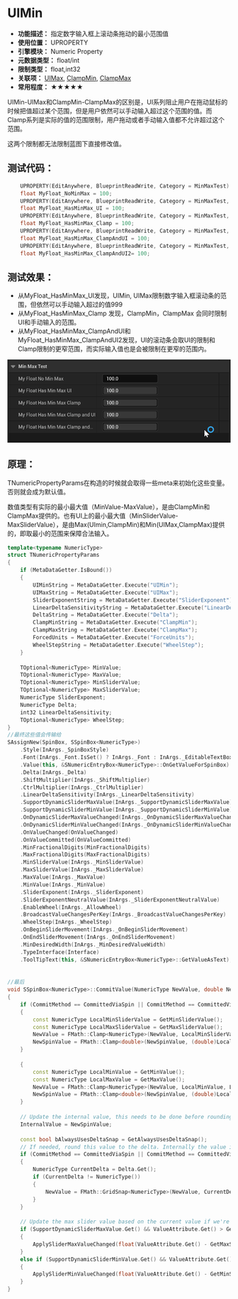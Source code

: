 ﻿# UIMin

- **功能描述：** 指定数字输入框上滚动条拖动的最小范围值
- **使用位置：** UPROPERTY
- **引擎模块：** Numeric Property
- **元数据类型：** float/int
- **限制类型：** float,int32
- **关联项：** [UIMax](#Meta_Numeric_UIMax), [ClampMin](#Meta_Numeric_ClampMin), [ClampMax](#Meta_Numeric_ClampMax)
- **常用程度：** ★★★★★

UIMin-UIMax和ClampMin-ClampMax的区别是，UI系列阻止用户在拖动鼠标的时候把值超过某个范围，但是用户依然可以手动输入超过这个范围的值。而Clamp系列是实际的值的范围限制，用户拖动或者手动输入值都不允许超过这个范围。

这两个限制都无法限制蓝图下直接修改值。

## 测试代码：

```cpp
	UPROPERTY(EditAnywhere, BlueprintReadWrite, Category = MinMaxTest)
	float MyFloat_NoMinMax = 100;
	UPROPERTY(EditAnywhere, BlueprintReadWrite, Category = MinMaxTest, meta = (UIMin = "0", UIMax = "100"))
	float MyFloat_HasMinMax_UI = 100;
	UPROPERTY(EditAnywhere, BlueprintReadWrite, Category = MinMaxTest, meta = (ClampMin = "0", ClampMax = "100"))
	float MyFloat_HasMinMax_Clamp = 100;
	UPROPERTY(EditAnywhere, BlueprintReadWrite, Category = MinMaxTest, meta = (ClampMin = "0", ClampMax = "100",UIMin = "20", UIMax = "50"))
	float MyFloat_HasMinMax_ClampAndUI = 100;
	UPROPERTY(EditAnywhere, BlueprintReadWrite, Category = MinMaxTest, meta = (ClampMin = "20", ClampMax = "50",UIMin = "0", UIMax = "100"))
	float MyFloat_HasMinMax_ClampAndUI2= 100;
```

## 测试效果：

- 从MyFloat_HasMinMax_UI发现，UIMin, UIMax限制数字输入框滚动条的范围，但依然可以手动输入超过的值999
- 从MyFloat_HasMinMax_Clamp 发现，ClampMin，ClampMax 会同时限制UI和手动输入的范围。
- 从MyFloat_HasMinMax_ClampAndUI和MyFloat_HasMinMax_ClampAndUI2发现，UI的滚动条会取UI的限制和Clamp限制的更窄范围，而实际输入值也是会被限制在更窄的范围内。

![MinMax2](Meta_Numeric_UIMin_MinMax2.gif)

## 原理：

TNumericPropertyParams在构造的时候就会取得一些meta来初始化这些变量。否则就会成为默认值。

数值类型有实际的最小最大值（MinValue-MaxValue），是由ClampMin和ClampMax提供的。也有UI上的最小最大值（MinSliderValue-MaxSliderValue），是由Max(UImin,ClampMin)和Min(UIMax,ClampMax)提供的，即取最小的范围来保障合法输入。

```cpp
template<typename NumericType>
struct TNumericPropertyParams
{
	if (MetaDataGetter.IsBound())
	{
		UIMinString = MetaDataGetter.Execute("UIMin");
		UIMaxString = MetaDataGetter.Execute("UIMax");
		SliderExponentString = MetaDataGetter.Execute("SliderExponent");
		LinearDeltaSensitivityString = MetaDataGetter.Execute("LinearDeltaSensitivity");
		DeltaString = MetaDataGetter.Execute("Delta");
		ClampMinString = MetaDataGetter.Execute("ClampMin");
		ClampMaxString = MetaDataGetter.Execute("ClampMax");
		ForcedUnits = MetaDataGetter.Execute("ForceUnits");
		WheelStepString = MetaDataGetter.Execute("WheelStep");
	}

	TOptional<NumericType> MinValue;
	TOptional<NumericType> MaxValue;
	TOptional<NumericType> MinSliderValue;
	TOptional<NumericType> MaxSliderValue;
	NumericType SliderExponent;
	NumericType Delta;
	int32 LinearDeltaSensitivity;
	TOptional<NumericType> WheelStep;
}
//最终这些值会传输给
SAssignNew(SpinBox, SSpinBox<NumericType>)
	.Style(InArgs._SpinBoxStyle)
	.Font(InArgs._Font.IsSet() ? InArgs._Font : InArgs._EditableTextBoxStyle->TextStyle.Font)
	.Value(this, &SNumericEntryBox<NumericType>::OnGetValueForSpinBox)
	.Delta(InArgs._Delta)
	.ShiftMultiplier(InArgs._ShiftMultiplier)
	.CtrlMultiplier(InArgs._CtrlMultiplier)
	.LinearDeltaSensitivity(InArgs._LinearDeltaSensitivity)
	.SupportDynamicSliderMaxValue(InArgs._SupportDynamicSliderMaxValue)
	.SupportDynamicSliderMinValue(InArgs._SupportDynamicSliderMinValue)
	.OnDynamicSliderMaxValueChanged(InArgs._OnDynamicSliderMaxValueChanged)
	.OnDynamicSliderMinValueChanged(InArgs._OnDynamicSliderMinValueChanged)
	.OnValueChanged(OnValueChanged)
	.OnValueCommitted(OnValueCommitted)
	.MinFractionalDigits(MinFractionalDigits)
	.MaxFractionalDigits(MaxFractionalDigits)
	.MinSliderValue(InArgs._MinSliderValue)
	.MaxSliderValue(InArgs._MaxSliderValue)
	.MaxValue(InArgs._MaxValue)
	.MinValue(InArgs._MinValue)
	.SliderExponent(InArgs._SliderExponent)
	.SliderExponentNeutralValue(InArgs._SliderExponentNeutralValue)
	.EnableWheel(InArgs._AllowWheel)
	.BroadcastValueChangesPerKey(InArgs._BroadcastValueChangesPerKey)
	.WheelStep(InArgs._WheelStep)
	.OnBeginSliderMovement(InArgs._OnBeginSliderMovement)
	.OnEndSliderMovement(InArgs._OnEndSliderMovement)
	.MinDesiredWidth(InArgs._MinDesiredValueWidth)
	.TypeInterface(Interface)
	.ToolTipText(this, &SNumericEntryBox<NumericType>::GetValueAsText);


//最后
void SSpinBox<NumericType>::CommitValue(NumericType NewValue, double NewSpinValue, ECommitMethod CommitMethod, ETextCommit::Type OriginalCommitInfo)
{
	if (CommitMethod == CommittedViaSpin || CommitMethod == CommittedViaArrowKey)
	{
		const NumericType LocalMinSliderValue = GetMinSliderValue();
		const NumericType LocalMaxSliderValue = GetMaxSliderValue();
		NewValue = FMath::Clamp<NumericType>(NewValue, LocalMinSliderValue, LocalMaxSliderValue);
		NewSpinValue = FMath::Clamp<double>(NewSpinValue, (double)LocalMinSliderValue, (double)LocalMaxSliderValue);
	}

	{
		const NumericType LocalMinValue = GetMinValue();
		const NumericType LocalMaxValue = GetMaxValue();
		NewValue = FMath::Clamp<NumericType>(NewValue, LocalMinValue, LocalMaxValue);
		NewSpinValue = FMath::Clamp<double>(NewSpinValue, (double)LocalMinValue, (double)LocalMaxValue);
	}

	// Update the internal value, this needs to be done before rounding.
	InternalValue = NewSpinValue;

	const bool bAlwaysUsesDeltaSnap = GetAlwaysUsesDeltaSnap();
	// If needed, round this value to the delta. Internally the value is not held to the Delta but externally it appears to be.
	if (CommitMethod == CommittedViaSpin || CommitMethod == CommittedViaArrowKey || bAlwaysUsesDeltaSnap)
	{
		NumericType CurrentDelta = Delta.Get();
		if (CurrentDelta != NumericType())
		{
			NewValue = FMath::GridSnap<NumericType>(NewValue, CurrentDelta); // snap numeric point value to nearest Delta
		}
	}

	// Update the max slider value based on the current value if we're in dynamic mode
	if (SupportDynamicSliderMaxValue.Get() && ValueAttribute.Get() > GetMaxSliderValue())
	{
		ApplySliderMaxValueChanged(float(ValueAttribute.Get() - GetMaxSliderValue()), true);
	}
	else if (SupportDynamicSliderMinValue.Get() && ValueAttribute.Get() < GetMinSliderValue())
	{
		ApplySliderMinValueChanged(float(ValueAttribute.Get() - GetMinSliderValue()), true);
	}
}

```